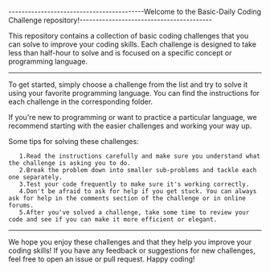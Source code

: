 ------------------------------------------Welcome to the Basic-Daily Coding Challenge repository!-----------------------------------------

This repository contains a collection of basic coding challenges that you can solve to improve your coding skills.
Each challenge is designed to take less  than  half-hour to solve and is focused on a specific concept or programming language.

******************************************************************************************************************************************

To get started, simply choose a challenge from the list and try to solve it using your favorite programming language. 
You can find the instructions for each challenge in the corresponding folder.


If you're new to programming or want to practice a particular language, we recommend starting with the easier challenges and working your way up.

Some tips for solving these challenges:
       
       1.Read the instructions carefully and make sure you understand what the challenge is asking you to do.
       2.Break the problem down into smaller sub-problems and tackle each one separately.
       3.Test your code frequently to make sure it's working correctly.
       4.Don't be afraid to ask for help if you get stuck. You can always ask for help in the comments section of the challenge or in online forums.
       5.After you've solved a challenge, take some time to review your code and see if you can make it more efficient or elegant.
       
       
     
       
----------------------------------------------------------------------------------------------------------------------------------------------------

We hope you enjoy these challenges and that they help you improve your coding skills! If you have any feedback or suggestions for new challenges, feel free to open an issue or pull request. Happy coding!
